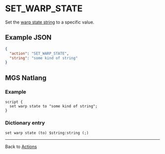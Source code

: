 # SET_WARP_STATE

Set the [warp state string](../scripts/warp_state) to a specific value.

## Example JSON

```json
{
  "action": "SET_WARP_STATE",
  "string": "some kind of string"
}
```

## MGS Natlang

### Example

```mgs
script {
  set warp state to "some kind of string";
}
```

### Dictionary entry

```
set warp state (to) $string:string (;)
```

---

Back to [Actions](../actions)
